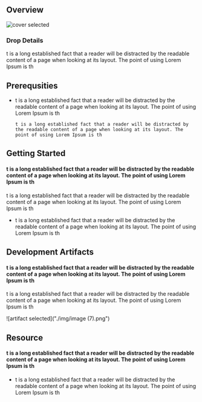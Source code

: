 
## Overview

![cover selected]("./img/574e3369-1aa8-4056-a136-2c8339f58be5.png")

### Drop Details
t is a long established fact that a reader will be distracted by the readable content of a page when looking at its layout. The point of using Lorem Ipsum is th

## Prerequsities

- t is a long established fact that a reader will be distracted by the readable content of a page when looking at its layout. The point of using Lorem Ipsum is th 

  ```shell
  t is a long established fact that a reader will be distracted by the readable content of a page when looking at its layout. The point of using Lorem Ipsum is th
  ```

      

## Getting Started
#### t is a long established fact that a reader will be distracted by the readable content of a page when looking at its layout. The point of using Lorem Ipsum is th
t is a long established fact that a reader will be distracted by the readable content of a page when looking at its layout. The point of using Lorem Ipsum is th
- t is a long established fact that a reader will be distracted by the readable content of a page when looking at its layout. The point of using Lorem Ipsum is th

## Development Artifacts
#### t is a long established fact that a reader will be distracted by the readable content of a page when looking at its layout. The point of using Lorem Ipsum is th
t is a long established fact that a reader will be distracted by the readable content of a page when looking at its layout. The point of using Lorem Ipsum is th


![artifact selected]("./img/image (7).png")

## Resource
#### t is a long established fact that a reader will be distracted by the readable content of a page when looking at its layout. The point of using Lorem Ipsum is th
- t is a long established fact that a reader will be distracted by the readable content of a page when looking at its layout. The point of using Lorem Ipsum is th
